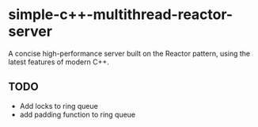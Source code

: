 # simple-c++-multithread-reactor-server
A concise high-performance server built on the Reactor pattern, using the latest features of modern C++.

## TODO
* Add locks to ring queue
* add padding function to ring queue
